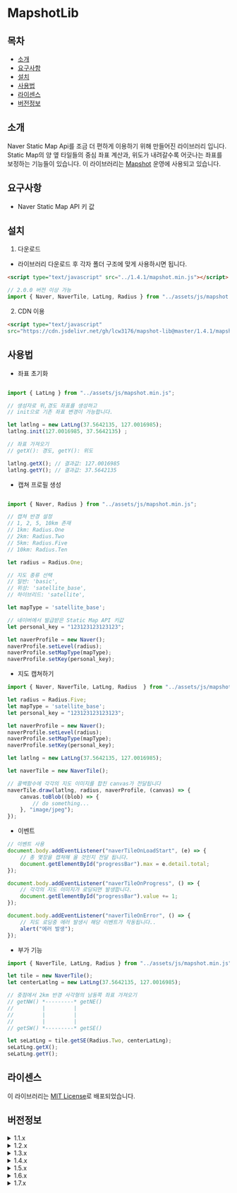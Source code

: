 # MapshotLib
## 목차
- [소개](#소개)
- [요구사항](#요구사항)
- [설치](#설치)
- [사용법](#사용법)
- [라이센스](#라이센스)
- [버전정보](#버전정보)
## 소개
Naver Static Map Api를 조금 더 편하게 이용하기 위해 만들어진 라이브러리 입니다. Static Map의 양 옆 타일들의 중심 좌표 계산과, 위도가 내려갈수록 어긋나는 좌표를 보정하는 기능들이 있습니다. 
이 라이브러리는 [Mapshot](https://mapshot.netlify.app) 운영에 사용되고 있습니다.

## 요구사항
 - Naver Static Map API 키 값

## 설치
1. 다운로드
- 라이브러리 다운로드 후 각자 폴더 구조에 맞게 사용하시면 됩니다.
```html
<script type="text/javascript" src="../1.4.1/mapshot.min.js"></script>
```

```javascript
// 2.0.0 버전 이상 가능
import { Naver, NaverTile, LatLng, Radius } from "../assets/js/mapshot.min.js";
```

2. CDN 이용
```html
<script type="text/javascript" 
src="https://cdn.jsdelivr.net/gh/lcw3176/mapshot-lib@master/1.4.1/mapshot.min.js"></script>
```

## 사용법

- 좌표 초기화

```javascript

import { LatLng } from "../assets/js/mapshot.min.js";

// 생성자로 위,경도 좌표를 생성하고
// init으로 기존 좌표 변경이 가능합니다.

let latlng = new LatLng(37.5642135, 127.0016985);
latlng.init(127.0016985, 37.5642135) ;

// 좌표 가져오기
// getX(): 경도, getY(): 위도

latlng.getX(); // 결과값: 127.0016985
latlng.getY(); // 결과값: 37.5642135

```

- 캡쳐 프로필 생성
```javascript

import { Naver, Radius } from "../assets/js/mapshot.min.js";

// 캡쳐 반경 설정
// 1, 2, 5, 10km 존재
// 1km: Radius.One
// 2km: Radius.Two
// 5km: Radius.Five
// 10km: Radius.Ten

let radius = Radius.One;

// 지도 종류 선택
// 일반: 'basic',
// 위성: 'satellite_base',
// 하이브리드: 'satellite',

let mapType = 'satellite_base';

// 네이버에서 발급받은 Static Map API 키값
let personal_key = "123123123123123";

let naverProfile = new Naver();
naverProfile.setLevel(radius);
naverProfile.setMapType(mapType);
naverProfile.setKey(personal_key);

```


- 지도 캡쳐하기
```javascript
import { Naver, NaverTile, LatLng, Radius  } from "../assets/js/mapshot.min.js";

let radius = Radius.Five;
let mapType = 'satellite_base';
let personal_key = "123123123123123";

let naverProfile = new Naver();
naverProfile.setLevel(radius);
naverProfile.setMapType(mapType);
naverProfile.setKey(personal_key);

let latlng = new LatLng(37.5642135, 127.0016985);

let naverTile = new NaverTile();

// 콜백함수에 각각의 지도 이미지를 합친 canvas가 전달됩니다
naverTile.draw(latlng, radius, naverProfile, (canvas) => {
    canvas.toBlob((blob) => {
        // do something...
    }, "image/jpeg");
});
```

- 이벤트
```javascript
// 이벤트 사용
document.body.addEventListener("naverTileOnLoadStart", (e) => {
    // 총 몇장을 캡쳐해 올 것인지 전달 됩니다.
    document.getElementById("progressBar").max = e.detail.total;
});

document.body.addEventListener("naverTileOnProgress", () => {
    // 각각의 지도 이미지가 로딩되면 발생합니다.
    document.getElementById("progressBar").value += 1;
});

document.body.addEventListener("naverTileOnError", () => {
    // 지도 로딩중 에러 발생시 해당 이벤트가 작동됩니다..
    alert("에러 발생");
});
```

- 부가 기능
```javascript
import { NaverTile, LatLng, Radius } from "../assets/js/mapshot.min.js";

let tile = new NaverTile();
let centerLatlng = new LatLng(37.5642135, 127.0016985);

// 중점에서 2km 반경 사각형의 남동쪽 좌표 가져오기
// getNW() *---------* getNE()
//         |         |
//         |         |
//         |         |
// getSW() *---------* getSE()

let seLatLng = tile.getSE(Radius.Two, centerLatLng);
seLatLng.getX();
seLatLng.getY();
```

## 라이센스
이 라이브러리는 [MIT License](https://opensource.org/licenses/MIT)로 배포되었습니다.

## 버전정보
<details>
<summary>1.1.x</summary>

## 1.1.0
### coors.NFixLat 클래스 삭제
기존 좌표 보정 과정이 비효율적이라고 판단하여, 이를 Tile 클래스에 통합하였습니다. NFixLat 클래스는 이제 사용되지 않습니다.

### maps.Tile 기능 확장
Tile 클래스의 기능이 추가되었습니다. 진행상황들을 알려주는 이벤트와, 지도를 반경별로 찍어주는 기능이 추가되었습니다. 기존 nFixLat의 좌표 보정 기능들은 이제 Tile 클래스 내부에서 처리됩니다.

### profile.Naver 클래스 개선
기존에는 설정해야 하는 사항들이 너무 많았습니다. 이제 사용자는 자신의 개발 키와 캡쳐할 지도의 타입, 반경 이 3가지만 설정해 주면 됩니다.

### radius 추가
Tile이나 profile.Naver에 반경을 설정하는 값이 추가되었습니다. 현재 반경 1,2,5,10km 가 존재합니다.

### 코드 비교
#### 이전 버전: 1.0.0
```javascript 
// 3 x 3 지도를 만드는 예시 (반경 대략 300m)
var latlng = new mapshot.coors.LatLng(37.5642135, 127.0016985);

var naverProfile = new mapshot.profile.Naver();
naverProfile.setWidth(1000);
naverProfile.setHeight(1000);
naverProfile.setCenter(latlng);
naverProfile.setLevel(18);
naverProfile.setMapType("satellite_base");
naverProfile.setKey(dev-key);

var nFix = new mapshot.coors.NFixLat();
nFix.generate(latlng, naverProfile);

var movingCoor = new mapshot.coors.LatLng(
            latlng.getX() - nFix.getWidthBetweenBlock(),
            latlng.getY() + nFix.getHeightBetweenBlockWithLogo());

var startXCoor = movingCoor.getX();

for(var i = 0; i < 2; i++){
    for(var j = 0; j < 2; j++){

        naverProfile.setCenter(movingCoor);

        var img = new Image();
        img.crossOrigin = "*";
        img.src = naverProfile.getUrl();

        img.onload = function(){
            // canvas.getContext("2d").drawImage();
            // etc ......
        }

        movingCoor.init(
            movingCoor.getX() + nFixLat.getWidthBetweenBlobk(), 
            movingCoor.getY());
    }

    movingCoor.init(
        startXCoor, 
        movingCoor.getY() - nFixLat.getHeightBetweenBlockWithLogo());
}
```
#### 현재 버전 : 1.1.0
```javascript
// 1km 지도를 만드는 예시
var latlng = new mapshot.coors.LatLng(37.5642135, 127.0016985);
var radius = mapshot.radius.One;

var naverProfile = new mapshot.profile.Naver();
naverProfile.setLevel(radius);
naverProfile.setMapType("satellite_base");
naverProfile.setKey(dev-key);

var tile = new mapshot.maps.Tile();
tile.draw(latlng, radius, naverProfile, function(canvas){
    canvas.toBlob(function (blob) {
        // do something...
    }, "image/jpeg");
});
```

</details>

<details>
<summary>1.2.x</summary>

## 1.2.0
### Tile -> NaverTile로 변경
캡쳐 기능이 분화됨에 따라서, 타일의 종류도 나뉘게 되었습니다.
### KakaoTile, kakao profile 클래스 추가
카카오 지도를 사용하게 됨에 따라 KakaoTile, profile 클래스가 추가되었습니다.
### 이벤트명 변경
tile 클래스가 나뉘면서, 이벤트 이름도 보다 세분화되었습니다.


</details>


<details>
<summary>1.3.x</summary>

## 1.3.0
### kakaoTile.draw() -> kakaoTile.drawGet(), kakaoTile.drawPost() 로 세분화
구축한 서버 상태에 맞게 사용하기 편하도록 수정되었습니다. 

</details>




<details>
<summary>1.4.x</summary>

## 1.4.0
### kakaoTile.wait() 추가
서버가 사용 가능한지 체크하는 기능이 추가되었습니다.

</details>


<details>
<summary>1.5.x</summary>

## 1.5.0
### kakaoTile.requestImage() 추가
uuid를 통해 이미지를 발급하는 기능이 추가되었습니다.

</details>


<details>
<summary>1.6.x</summary>

## 1.6.0
### kakaoTile -> proxyTile, kakaoProfile -> proxyProfile 로 변경
proxy Server로 받아오는 이미지들이 세분화됨에 따라,
특정 회사명이 아니라 조금 더 추상화된 이름으로 변경되었습니다.

### 기존 메소드 간소화
- 사라진 메소드
    - drawGet()
    - wakeUp()
    - drawPost()
    - wait()

- 유지된 메소드
    - requestImage()
</details>


<details>
<summary>1.7.x</summary>

## 1.7.0
### 반경 설정 세분화
radius 설정이 세분화 되었습니다. mapshot.radius.{반경}.{회사명}과 같은 형식으로 세분화 되었습니다.
ex) mapshot.radius.One.Naver

### proxyTile 이미지 요청 방식 변경
proxyTile의 이미지 요청 방식이 변경되었습니다. 
기존의 XMLHttpRequest 방식에서 Image 클래스를 이용한 방식으로 변경되었습니다. 
</details>


